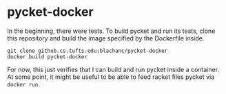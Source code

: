 # pycket-docker

In the beginning, there were tests. To build pycket and run its tests,
clone this repository and build the image specified by the Dockerfile
inside.

```
git clone github.cs.tufts.edu:blachanc/pycket-docker
docker build pycket-docker
```

For now, this just verifies that I can build and run pycket inside a
container. At some point, it might be useful to be able to feed racket
files pycket via `docker run`.